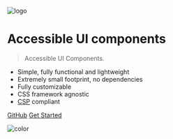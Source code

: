 ![logo](_images/accessible_logo.svg)


# Accessible UI components

> Accessible UI Components.

- Simple, fully functional and lightweight
- Extremely small footprint, no dependencies
- Fully customizable
- CSS framework agnostic
- [CSP](https://csp.withgoogle.com/docs/index.html) compliant


[GitHub](https://github.com/dgrammatiko/accessible-ui-components/)
[Get Started](/quickstart)

<!-- background color -->
![color](#fff)
